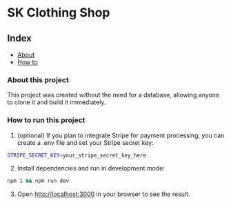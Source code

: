 # SK Clothing Shop

## Index

- [About](#about-this-project)
- [How to](#how-to-run-this-project)

### About this project

This project was created without the need for a database, allowing anyone to clone it and build it immediately.

### How to run this project

1. (optional) If you plan to integrate Stripe for payment processing, you can create a .env file and set your Stripe secret key:

```bash
STRIPE_SECRET_KEY=your_stripe_secret_key_here
```

2. Install dependencies and run in development mode:

```bash
npm i && npm run dev
```

3. Open [http://localhost:3000](http://localhost:3000) in your browser to see the result.
